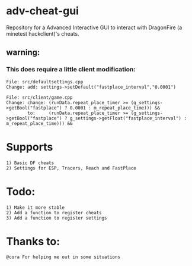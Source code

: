 # adv-cheat-gui
Repository for a Advanced Interactive GUI to interact with DragonFire (a minetest hackclient)'s cheats.

## warning:
### This does require a little client modification:
    File: src/defaultsettings.cpp
    Change: add: settings->setDefault("fastplace_interval","0.0001")
    
    File: src/client/game.cpp
    Change: change: (runData.repeat_place_timer >= (g_settings->getBool("fastplace") ? 0.0001 : m_repeat_place_time))) &&
            to:     (runData.repeat_place_timer >= (g_settings->getBool("fastplace") ? g_settings->getFloat("fastplace_interval") : m_repeat_place_time))) &&

# Supports
    1) Basic DF cheats
    2) Settings for ESP, Tracers, Reach and FastPlace

# Todo:
    1) Make it more stable
    2) Add a function to register cheats
    3) Add a function to register settings

# Thanks to:
    @cora For helping me out in some situations
